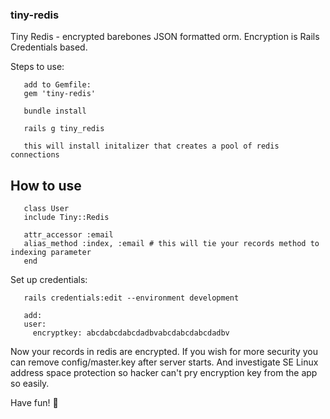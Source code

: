 ### tiny-redis

Tiny Redis - encrypted barebones JSON formatted orm.
Encryption is Rails Credentials based.

Steps to use:
```
   add to Gemfile:
   gem 'tiny-redis'

   bundle install

   rails g tiny_redis

   this will install initalizer that creates a pool of redis connections
```

## How to use

```
   class User
   include Tiny::Redis

   attr_accessor :email
   alias_method :index, :email # this will tie your records method to indexing parameter
   end
```
Set up credentials:
```
   rails credentials:edit --environment development

   add:
   user:
     encryptkey: abcdabcdabcdadbvabcdabcdabcdadbv
```

Now your records in redis are encrypted. If you wish for more security you can remove config/master.key after server starts. And investigate SE Linux address space protection so hacker can't pry encryption key from the app so easily.

Have fun! 🎉
